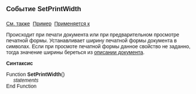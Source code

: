 ﻿<html>
<head>
<title>Системное событие SetPrintWidth</title>
</head>

<body>

<p><strong><font size="4" face="Arial">Событие SetPrintWidth<br>
<br>
</font></strong><font face="Arial"><a href="../scriptstproced.html">См. 
также</a>&nbsp; <a href="../Examples/E_SetPrintWidth.html">Пример</a>&nbsp; <a
href="../Defs/doc.html">Применяется к</a></font></p>

<p class="label"><font face="Arial">Происходит при печати документа 
или при предварительном просмотре печатной формы. Устанавливает ширину печатной 
формы документа в символах. Если при просмоте печатной формы данное свойство не 
заданно, тогда значение ширины береться из <a href="../Defs/doc.html">описании 
документа</a>.</font></p>

<p class="label"><font face="Arial"><b>Синтаксис</b></font></p>

<p><font face="Arial">Function <strong>SetPrintWidth</strong>()<br>
<em>&nbsp;&nbsp;&nbsp;&nbsp; statements</em><br>
End Function</font></p>
</body>
</html>
